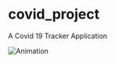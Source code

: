 # covid_project

A Covid 19 Tracker  Application


![Animation](https://user-images.githubusercontent.com/106524380/180750457-a4629719-b272-4f9e-b691-3a3800e4c032.gif)
